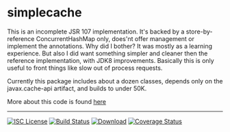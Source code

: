 # simplecache
This is an incomplete JSR 107 implementation. It's backed by a store-by-reference ConcurrentHashMap only, does'nt offer
management or implement the annotations. Why did I bother? It was mostly as a learning experience.
But also I did want something simpler and cleaner then the reference implementation, with JDK8 improvements.
Basically this is only useful to front things like slow out of process requests.

Currently this package includes about a dozen classes, depends only on the javax.cache-api artifact,
and builds to under 50K.

More about this code is found <a href="https://nwillc.wordpress.com/2015/11/22/jcache-jsr-107-under-the-hood/">here</a>


-----
[![ISC License](http://shields-nwillc.rhcloud.com/shield/tldrlegal?package=ISC)](http://shields-nwillc.rhcloud.com/homepage/tldrlegal?package=ISC)
[![Build Status](http://shields-nwillc.rhcloud.com/shield/travis-ci?path=nwillc&package=simplecache)](http://shields-nwillc.rhcloud.com/homepage/travis-ci?path=nwillc&package=simplecache)
[![Download](http://shields-nwillc.rhcloud.com/shield/jcenter?path=nwillc&package=simplecache)](http://shields-nwillc.rhcloud.com/homepage/jcenter?group=com.github.nwillc&package=simplecache&path=nwillc/maven/simplecache)
[![Coverage Status](http://shields-nwillc.rhcloud.com/shield/codecov?path=github/nwillc&package=simplecache)](http://shields-nwillc.rhcloud.com/homepage/codecov?path=github/nwillc&package=simplecache)






